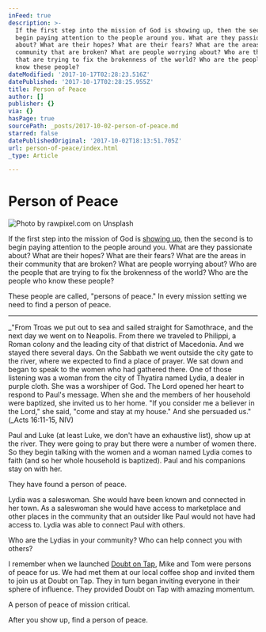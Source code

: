 ```yaml
---
inFeed: true
description: >-
  If the first step into the mission of God is showing up, then the second is to
  begin paying attention to the people around you. What are they passionate
  about? What are their hopes? What are their fears? What are the areas in their
  community that are broken? What are people worrying about? Who are the people
  that are trying to fix the brokenness of the world? Who are the people who
  know these people?
dateModified: '2017-10-17T02:28:23.516Z'
datePublished: '2017-10-17T02:28:25.955Z'
title: Person of Peace
author: []
publisher: {}
via: {}
hasPage: true
sourcePath: _posts/2017-10-02-person-of-peace.md
starred: false
datePublishedOriginal: '2017-10-02T18:13:51.705Z'
url: person-of-peace/index.html
_type: Article

---
```

# Person of Peace
![Photo by rawpixel.com on Unsplash](https://the-grid-user-content.s3-us-west-2.amazonaws.com/8b11d43e-9b1c-4ac0-9cd2-4c6c917a4b64.jpg)

If the first step into the mission of God is [showing up][0], then the second is to begin paying attention to the people around you. What are they passionate about? What are their hopes? What are their fears? What are the areas in their community that are broken? What are people worrying about? Who are the people that are trying to fix the brokenness of the world? Who are the people who know these people?

These people are called, "persons of peace." In every mission setting we need to find a person of peace. 

---

_"From Troas we put out to sea and sailed straight for Samothrace, and the next day we went on to Neapolis. From there we traveled to Philippi, a Roman colony and the leading city of that district of Macedonia. And we stayed there several days. On the Sabbath we went outside the city gate to the river, where we expected to find a place of prayer. We sat down and began to speak to the women who had gathered there. One of those listening was a woman from the city of Thyatira named Lydia, a dealer in purple cloth. She was a worshiper of God. The Lord opened her heart to respond to Paul's message. When she and the members of her household were baptized, she invited us to her home. "If you consider me a believer in the Lord," she said, "come and stay at my house." And she persuaded us." (_Acts 16:11-15, NIV)

Paul and Luke (at least Luke, we don't have an exhaustive list), show up at the river. They were going to pray but there were a number of women there. So they begin talking with the women and a woman named Lydia comes to faith (and so her whole household is baptized). Paul and his companions stay on with her. 

They have found a person of peace. 

Lydia was a saleswoman. She would have been known and connected in her town. As a saleswoman she would have access to marketplace and other places in the community that an outsider like Paul would not have had access to. Lydia was able to connect Paul with others. 

Who are the Lydias in your community? Who can help connect you with others?

I remember when we launched [Doubt on Tap][1], Mike and Tom were persons of peace for us. We had met them at our local coffee shop and invited them to join us at Doubt on Tap. They in turn began inviting everyone in their sphere of influence. They provided Doubt on Tap with amazing momentum. 

A person of peace of mission critical. 

After you show up, find a person of peace. 

[0]: http://danielmrose.com/show-up "Show Up"
[1]: http://facebook.com/doubtontap "Doubt On Tap"